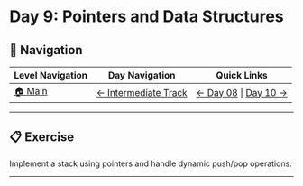 # Day 9: Pointers and Data Structures

## 🔗 Navigation

| Level Navigation | Day Navigation | Quick Links |
|------------------|----------------|-------------|
| [🏠 Main](../../README.md) | [← Intermediate Track](../README.md) | [← Day 08](../Day08/) \| [Day 10 →](../Day10/) |

---

## 📋 Exercise

Implement a stack using pointers and handle dynamic push/pop operations.

---
